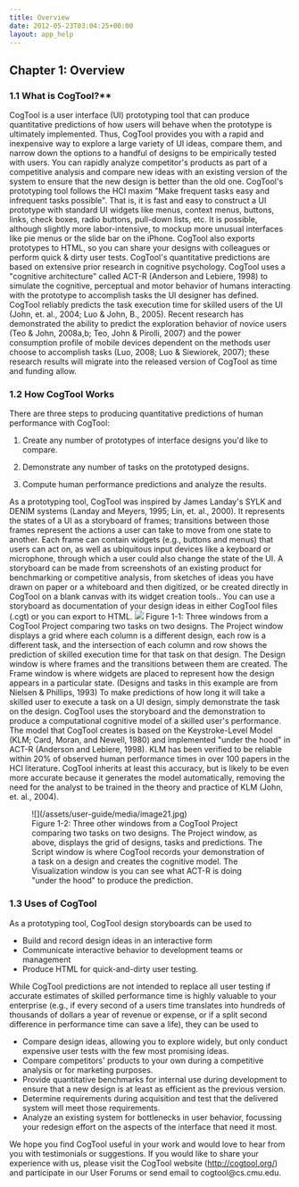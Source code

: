 ```yaml
---
title: Overview
date: 2012-05-23T03:04:25+00:00
layout: app_help
---
```

## Chapter 1: Overview

### 1.1 What is CogTool?**
CogTool is a user interface (UI) prototyping tool that can produce
quantitative predictions of how users will behave when the prototype
is ultimately implemented. Thus, CogTool provides you with a rapid and
inexpensive way to explore a large variety of UI ideas, compare them,
and narrow down the options to a handful of designs to be empirically
tested with users. You can rapidly analyze competitor's products as
part of a competitive analysis and compare new ideas with an existing
version of the system to ensure that the new design is better than the
old one.
CogTool's prototyping tool follows the HCI maxim "Make frequent tasks
easy and infrequent tasks possible". That is, it is fast and easy to
construct a UI prototype with standard UI widgets like menus, context
menus, buttons, links, check boxes, radio buttons, pull-down lists,
etc. It is possible, although slightly more labor-intensive, to mockup
more unusual interfaces like pie menus or the slide bar on the iPhone.
CogTool also exports prototypes to HTML, so you can share your designs
with colleagues or perform quick & dirty user tests.
CogTool's quantitative predictions are based on extensive prior
research in cognitive psychology. CogTool uses a "cognitive
architecture" called ACT-R (Anderson and Lebiere, 1998) to simulate
the cognitive, perceptual and motor behavior of humans interacting
with the prototype to accomplish tasks the UI designer has defined.
CogTool reliably predicts the task execution time for skilled users of
the UI (John, et. al., 2004; Luo & John, B., 2005). Recent research
has demonstrated the ability to predict the exploration behavior of
novice users (Teo & John, 2008a,b; Teo, John & Pirolli, 2007) and the
power consumption profile of mobile devices dependent on the methods
user choose to accomplish tasks (Luo, 2008; Luo & Siewiorek, 2007);
these research results will migrate into the released version of
CogTool as time and funding allow.

### 1.2 How CogTool Works

There are three steps to producing quantitative predictions of human
performance with CogTool:

1.  Create any number of prototypes of interface designs you'd like to
    compare.

2.  Demonstrate any number of tasks on the prototyped designs.

3.  Compute human performance predictions and analyze the results.

As a prototyping tool, CogTool was inspired by James Landay's SYLK and
DENIM systems (Landay and Meyers, 1995; Lin, et. al., 2000). It
represents the states of a UI as a storyboard of frames; transitions
between those frames represent the actions a user can take to move
from one state to another. Each frame can contain widgets (e.g.,
buttons and menus) that users can act on, as well as ubiquitous input
devices like a keyboard or microphone, through which a user could also
change the state of the UI. A storyboard can be made from screenshots
of an existing product for benchmarking or competitive analysis, from
sketches of ideas you have drawn on paper or a whiteboard and then
digitized, or be created directly in CogTool on a blank canvas with
its widget creation tools.. You can use a storyboard as documentation
of your design ideas in either CogTool files (.cgt) or you can export
to HTML.
![](/assets/user-guide/media/image20.png)
Figure 1-1: Three windows from a CogTool Project comparing two tasks
on two designs. The Project window displays a grid where each column
is a different design, each row is a different task, and the
intersection of each column and row shows the prediction of skilled
execution time for that task on that design. The Design window is
where frames and the transitions between them are created. The Frame
window is where widgets are placed to represent how the design appears
in a particular state.
(Designs and tasks in this example are from Nielsen & Phillips, 1993)
To make predictions of how long it will take a skilled user to execute
a task on a UI design, simply demonstrate the task on the design.
CogTool uses the storyboard and the demonstration to produce a
computational cognitive model of a skilled user's performance. The
model that CogTool creates is based on the Keystroke-Level Model (KLM;
Card, Moran, and Newell, 1980) and implemented "under the hood" in
ACT-R (Anderson and Lebiere, 1998). KLM has been verified to be
reliable within 20% of observed human performance times in over 100
papers in the HCI literature. CogTool inherits at least this accuracy,
but is likely to be even more accurate because it generates the model
automatically, removing the need for the analyst to be trained in the
theory and practice of KLM (John, et. al., 2004).

<figure markdown="1">
  ![](/assets/user-guide/media/image21.jpg)
  <figcaption>Figure 1-2: Three other windows from a CogTool Project comparing two
tasks on two designs. The Project window, as above, displays the grid
of designs, tasks and predictions. The Script window is where CogTool
records your demonstration of a task on a design and creates the
cognitive model. The Visualization window is you can see what ACT-R is
doing "under the hood" to produce the prediction.</figcaption>
</figure>

### 1.3 Uses of CogTool

As a prototyping tool, CogTool design storyboards can be used to

* Build and record design ideas in an interactive form
* Communicate interactive behavior to development teams or management
* Produce HTML for quick-and-dirty user testing.

While CogTool predictions are not intended to replace all user testing
if accurate estimates of skilled performance time is highly valuable
to your enterprise (e.g., if every second of a users time translates
into hundreds of thousands of dollars a year of revenue or expense, or
if a split second difference in performance time can save a life),
they can be used to

-   Compare design ideas, allowing you to explore widely, but only
    conduct expensive user tests with the few most promising ideas.
-   Compare competitors' products to your own during a competitive
    analysis or for marketing purposes.
-   Provide quantitative benchmarks for internal use during development
    to ensure that a new design is at least as efficient as the previous
    version.
-   Determine requirements during acquisition and test that the
    delivered system will meet those requirements.
-   Analyze an existing system for bottlenecks in user behavior,
    focussing your redesign effort on the aspects of the interface that
    need it most.

We hope you find CogTool useful in your work and would love to hear
from you with testimonials or suggestions. If you would like to share
your experience with us, please visit the CogTool website
(http://cogtool.org/) and participate in our User Forums or send email
to cogtool\@cs.cmu.edu.
